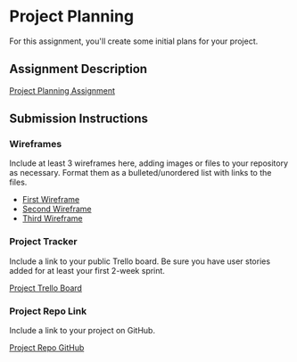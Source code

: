 # Project Planning
For this assignment, you'll create some initial plans for your project.

## Assignment Description
[Project Planning Assignment](https://education.launchcode.org/liftoff/modules/assignments/project-planning)

## Submission Instructions

### Wireframes

Include at least 3 wireframes here, adding images or files to your repository as necessary. Format them as a bulleted/unordered list with links to the files.

* [First Wireframe](https://github.com/holtchr/liftoff-assignments/blob/master/P3-Project_Planning/Owner_Registration_Wireframe.jpg)
* [Second Wireframe](https://github.com/holtchr/liftoff-assignments/blob/master/P3-Project_Planning/Wireframe_-_Owner_Create_List_HH.jpg)
* [Third Wireframe](https://github.com/holtchr/liftoff-assignments/blob/master/P3-Project_Planning/Wireframe_homepage.jpg)

### Project Tracker

Include a link to your public Trello board. Be sure you have user stories added for at least your first 2-week sprint.

[Project Trello Board](https://trello.com/b/xbR3bi2g/liftoff-project-board)

### Project Repo Link

Include a link to your project on GitHub.

[Project Repo GitHub](https://github.com/LaunchCodeLiftoffProjects/Happy-Meower)
